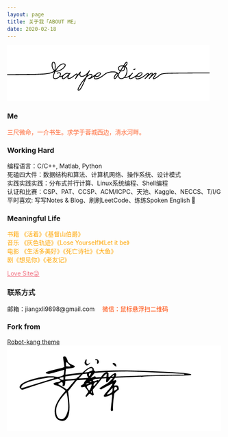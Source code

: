 ```yaml
---
layout: page
title: 关于我「ABOUT ME」 
date: 2020-02-18
---
```

<!-- <a href="/photos/" target="_blank"> -->
<!-- <img src="/images/xjn_aboutme.jpeg" height="600" width="1000" alt="photos"/> -->
<!-- </a> -->
<img src="/images/carpediem_wide.png"> 
<h3>Me</h3>
<!-- 在象牙塔里磕盐  -->
 <!-- <a href="/Mr.Kang_Developer/" target="_blank"> 「我的简历」 </a>     -->

<div style="color:#FF6633">
<p>	三尺微命，一介书生。求学于蓉城西边，清水河畔。
<!-- 然所学颇杂，对诸多方面均有涉猎，喜欢研究一些新技术和关注一些最新的科技~  -->
</p>
</div>
<h3> Working Hard</h3>
编程语言：C/C++, Matlab, Python<br>
死磕四大件：数据结构和算法、计算机网络、操作系统、设计模式<br>
实践实践实践：分布式并行计算、Linux系统编程、Shell编程<br>
认证和比赛：CSP、PAT、CCSP、ACM/ICPC、天池、Kaggle、NECCS、T/I/G<br>
平时喜欢: 写写Notes & Blog、刷刷LeetCode、练练Spoken English 💯

<!-- <a href="https://ymfa.github.io/phd-2048/" style="color:#696969" > <h4>Game: How to be a Phd</h4></a> -->
<!-- <p>  
coffee->idea->garbage.<br><br>
coffee->idea->code->garbage.<br><br>
coffee->idea->code->deep-learning->garbage.<br><br>
coffee->idea->code->deep-learning->mentor->garbage.<br><br>
coffee->idea->code->deep-learning->mentor->paper->rebuttal->relationship->breakup->paper->rebuttal->conference->hair loss->hospital->defence->PhD<br><br>
<p> -->

<!-- 喜欢巴黎，想着如果有机会一定会去巴黎生活一段时间         -->
<div style="color:#008B00">
</div>
<h3> Meaningful Life </h3>
<div style="color:#FFA500">
<p>
书籍 《活着》《基督山伯爵》 
<br>
音乐 《灰色轨迹》《Lose Yourself》《Let it be》
<br>
电影 《生活多美好》《死亡诗社》《大鱼》
<br>
剧《想见你》《老友记》
<a href="/lovekang/" style="color:#F16D7E"> <p>Love Site😜</p></a>  
</p>
</div>


<!-- <h3> Working Hard</h3>   
<img src="/images/carpediem_wide.png"> 
<br />
<p>
<a href="https://ymfa.github.io/phd-2048/" style="color:#696969" > <h4>Game: How to be a Phd</h4></a>
<p>  
coffee->idea->garbage.<br><br>
coffee->idea->code->garbage.<br><br>
coffee->idea->code->deep-learning->garbage.<br><br>
coffee->idea->code->deep-learning->mentor->garbage.<br><br>
coffee->idea->code->deep-learning->mentor->paper->rebuttal->relationship->breakup->paper->rebuttal->conference->hair loss->hospital->defence->PhD<br><br>
</p>
<div style="color:#708090">
<p>
     我的能力就这么多。我若全心工作，则必然忽略生活；我若用心生活，则必然一事无成；我若两者兼顾，又难免平庸
</p>
</div>
<p>
趁我在还能看得进论文写得动代码的年纪，努力一回💪，看看这平庸的资质究竟能发挥几分。
   


<!-- <h3> Ps </h3>   
<p>
如果你想搭建一个跟我一样的博客，可以看
<a href="https://robotkang.cc/1733.html"> Jekyll+Github个人博客构建之路 </a>
教程

<p>

有关于博客主题的建议和意见都可以提给我，让我们一起来打造一个精美的主题吧~ 😄    
博客源码在 <a target="_blank" href='https://github.com/MengZheK/kangblog-theme' target="_blank" >Github</a> 上，你的 Star 是我更新的动力，谢谢~  
<p> 

    
<p>

<div style="color:#FF0000">
<p>
♻模板代码可任意使用，但请保留本站友情链接。👣   
&emsp;      
本站名称：Robotkang &emsp;        
本站网址：https://www.robotkang.cc &emsp;         
</p>
</div> -->



<h3> 联系方式 </h3>         
<script>
	function mousemethod(op,imgid){
	document.getElementById(imgid).style.display=op;
	}
</script>

<p>邮箱：jiangxli9898@gmail.com &emsp;<a href="#" onmouseover="mousemethod('block','img1')" onmouseout="mousemethod('none','img1')" style="color:#FF4500;text-decoration:none">微信：鼠标悬浮扫二维码</a><img id="img1" src="/images/wechat.png" style="display:none;"  width="128" height="128">
 
<h3>Fork from</h3>
<a href="https://github.com/MengZheK/kangblog-theme">Robot-kang theme</a>


<div class="divcss5-right">
	<a href="https://uestcljx.github.io/"><img src="/images/sig.gif"></a>
</div> 




